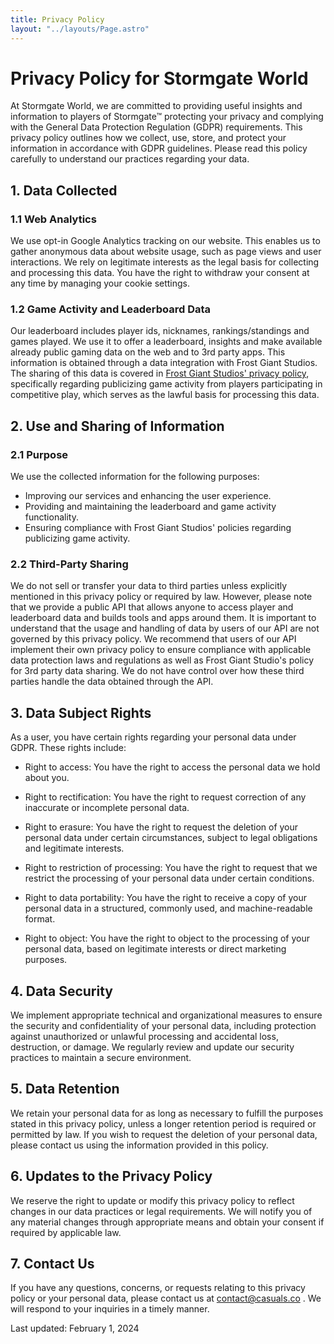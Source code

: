 ```yaml
---
title: Privacy Policy
layout: "../layouts/Page.astro"
---
```

# Privacy Policy for Stormgate World

At Stormgate World, we are committed to providing useful insights and information to players of Stormgate™ protecting your privacy and complying with the General Data Protection Regulation (GDPR) requirements. This privacy policy outlines how we collect, use, store, and protect your information in accordance with GDPR guidelines. Please read this policy carefully to understand our practices regarding your data.

## 1. Data Collected

### 1.1 Web Analytics
We use opt-in Google Analytics tracking on our website. This enables us to gather anonymous data about website usage, such as page views and user interactions. We rely on legitimate interests as the legal basis for collecting and processing this data. You have the right to withdraw your consent at any time by managing your cookie settings.

### 1.2 Game Activity and Leaderboard Data
Our leaderboard includes player ids, nicknames, rankings/standings and games played. We use it to offer a leaderboard, insights and make available already public gaming data on the web and to 3rd party apps. This information is obtained through a data integration with Frost Giant Studios. The sharing of this data is covered in [Frost Giant Studios' privacy policy](https://playstormgate.com/legal/privacy-policy#information-we-share-with-third-parties), specifically regarding publicizing game activity from players participating in competitive play, which serves as the lawful basis for processing this data.

## 2. Use and Sharing of Information

### 2.1 Purpose
We use the collected information for the following purposes:
-  Improving our services and enhancing the user experience.
-  Providing and maintaining the leaderboard and game activity functionality.
-  Ensuring compliance with Frost Giant Studios' policies regarding publicizing game activity.

### 2.2 Third-Party Sharing
We do not sell or transfer your data to third parties unless explicitly mentioned in this privacy policy or required by law. However, please note that we provide a public API that allows anyone to access player and leaderboard data and builds tools and apps around them. It is important to understand that the usage and handling of data by users of our API are not governed by this privacy policy. We recommend that users of our API implement their own privacy policy to ensure compliance with applicable data protection laws and regulations as well as Frost Giant Studio's policy for 3rd party data sharing. We do not have control over how these third parties handle the data obtained through the API.

## 3. Data Subject Rights

As a user, you have certain rights regarding your personal data under GDPR. These rights include:

-  Right to access: You have the right to access the personal data we hold about you.

-  Right to rectification: You have the right to request correction of any inaccurate or incomplete personal data.

-  Right to erasure: You have the right to request the deletion of your personal data under certain circumstances, subject to legal obligations and legitimate interests.

-  Right to restriction of processing: You have the right to request that we restrict the processing of your personal data under certain conditions.

-  Right to data portability: You have the right to receive a copy of your personal data in a structured, commonly used, and machine-readable format.

-  Right to object: You have the right to object to the processing of your personal data, based on legitimate interests or direct marketing purposes.

## 4. Data Security

We implement appropriate technical and organizational measures to ensure the security and confidentiality of your personal data, including protection against unauthorized or unlawful processing and accidental loss, destruction, or damage. We regularly review and update our security practices to maintain a secure environment.

## 5. Data Retention

We retain your personal data for as long as necessary to fulfill the purposes stated in this privacy policy, unless a longer retention period is required or permitted by law. If you wish to request the deletion of your personal data, please contact us using the information provided in this policy.

## 6. Updates to the Privacy Policy

We reserve the right to update or modify this privacy policy to reflect changes in our data practices or legal requirements. We will notify you of any material changes through appropriate means and obtain your consent if required by applicable law.

## 7. Contact Us

If you have any questions, concerns, or requests relating to this privacy policy or your personal data, please contact us at contact@casuals.co . We will respond to your inquiries in a timely manner.

Last updated: February 1, 2024